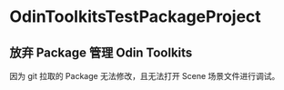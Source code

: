 # OdinToolkitsTestPackageProject

## 放弃 Package 管理 Odin Toolkits

因为 git 拉取的 Package 无法修改，且无法打开 Scene 场景文件进行调试。
